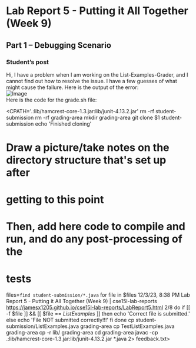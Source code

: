 # Lab Report 5 - Putting it All Together (Week 9)
## Part 1 – Debugging Scenario
### Studentʼs post
Hi, I have a problem when I am working on the List-Examples-Grader, and I cannot find out how to
resolve the issue. I have a few guesses of what might cause the failure.
Here is the output of the error:  
![Image](.png)   
Here is the code for the grade.sh file:  

<CPATH='.:lib/hamcrest-core-1.3.jar:lib/junit-4.13.2.jar'
rm -rf student-submission
rm -rf grading-area
mkdir grading-area
git clone $1 student-submission
echo 'Finished cloning'
# Draw a picture/take notes on the directory structure that's set up after
# getting to this point
# Then, add here code to compile and run, and do any post-processing of the
# tests
files=`find student-submission/*.java`
for file in $files
12/3/23, 8:38 PM Lab Report 5 - Putting it All Together (Week 9) | cse15l-lab-reports
https://jamesx1205.github.io/cse15l-lab-reports/LabReport5.html 2/8
do
if [[ -f $file ]] && [[ $file == *ListExamples* ]]
then echo 'Correct file is submitted.'
else echo 'File NOT submitted correctly!!!'
fi
done
cp student-submission/ListExamples.java grading-area
cp TestListExamples.java grading-area
cp -r lib/ grading-area
cd grading-area
javac -cp .:lib/hamcrest-core-1.3.jar:lib/junit-4.13.2.jar *.java 2> feedback.txt>
